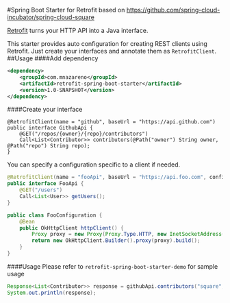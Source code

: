 #Spring Boot Starter for Retrofit
based on https://github.com/spring-cloud-incubator/spring-cloud-square

[Retrofit](http://square.github.io/retrofit/) turns your HTTP API into a Java interface.

This starter provides auto configuration for creating REST clients using Retrofit. Just create your 
interfaces and annotate them as `RetrofitClient`.
##Usage
####Add dependency

```xml
<dependency>
    <groupId>com.mnazareno</groupId>
    <artifactId>retrofit-spring-boot-starter</artifactId>
    <version>1.0-SNAPSHOT</version>
</dependency>
```

####Create your interface

```
@RetrofitClient(name = "github", baseUrl = "https://api.github.com")
public interface GithubApi {
    @GET("/repos/{owner}/{repo}/contributors")
    Call<List<Contributor>> contributors(@Path("owner") String owner, @Path("repo") String repo);
}
```
You can specify a configuration specific to a client if needed.
```java
@RetrofitClient(name = "fooApi", baseUrl = "https://api.foo.com", configuration = { FooConfiguration.class } )
public interface FooApi {
    @GET("/users")
    Call<List<User>> getUsers();
}

public class FooConfiguration {
    @Bean
    public OkHttpClient httpClient() {
    	Proxy proxy = new Proxy(Proxy.Type.HTTP, new InetSocketAddress("proxy.company.com", 8080));
    	return new OkHttpClient.Builder().proxy(proxy).build();
    }
}
```
####Usage
Please refer to `retrofit-spring-boot-starter-demo` for sample usage 
```java
Response<List<Contributor>> response = githubApi.contributors("square", "retrofit").execute();
System.out.println(response);
```
